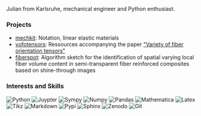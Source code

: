 Julian from Karlsruhe, mechanical engineer and Python enthusiast.

### Projects
- [mechkit][url_mechkit]: Notation, linear elastic materials
- [vofotensors][url_vofotensors]: Ressources accompanying the paper ["Variety of fiber orientation tensors"][url_variety_o_f_o_tensors]
- [fiberspot][url_fiberspot]: Algorithm sketch for the identification of spatial varying local fiber volume content in semi-transparent fiber reinforced composites based on shine-through images

### Interests and Skills
![Python](https://img.shields.io/badge/-Python-4B8BBE?&logo=Python&logoColor=fff)
![Juypter](https://img.shields.io/badge/-Jupyter-F37626?&logo=Jupyter&logoColor=fff)
![Sympy](https://img.shields.io/badge/-SymPy-3B5526?&logo=SymPy)
![Numpy](https://img.shields.io/badge/-Numpy-013243?&logo=NumPy)
![Pandas](https://img.shields.io/badge/-Pandas-150458?&logo=pandas)
![Mathematica](https://img.shields.io/badge/-Mathematica-DD1100?)
![Latex](https://img.shields.io/badge/-LaTeX-008080?&logo=LaTeX&?style=plastic)
![Tikz](https://img.shields.io/badge/-TikZ-000000?&?style=plastic)
![Markdown](https://img.shields.io/badge/-Markdown-000000?&logo=Markdown)
![Pypi](https://img.shields.io/badge/-PyPI-3775A9?&logo=PyPI&logoColor=fff)
![Sphinx](https://img.shields.io/badge/-Sphinx-000000?&?style=plastic)
![Zenodo](https://img.shields.io/badge/-Zenodo-1682D4)
![Git](https://img.shields.io/badge/-Git-F05032?&logo=Git&logoColor=fff)



[url_mechkit]: https://github.com/JulianKarlBauer/mechkit
[url_vofotensors]: https://github.com/JulianKarlBauer/fiber_orientation_tensors_2021
[url_variety_o_f_o_tensors]: https://journals.sagepub.com/doi/full/10.1177/10812865211057602
[url_fiberspot]: https://github.com/JulianKarlBauer/fiberspot


